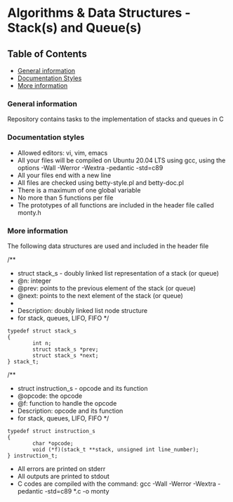 # Algorithms & Data Structures - Stack(s) and Queue(s)

## Table of Contents
* [General information](#general-info)
* [Documentation Styles](#documentation)
* [More information](#moreinfo)

### General information
Repository contains tasks to the implementation of stacks and queues in C

### Documentation styles
* Allowed editors: vi, vim, emacs
* All your files will be compiled on Ubuntu 20.04 LTS using gcc, using the options -Wall -Werror -Wextra -pedantic -std=c89
* All your files end with a new line
* All files are checked using betty-style.pl and betty-doc.pl
* There is a maximum of one global variable
* No more than 5 functions per file
* The prototypes of all functions are included in the header file called monty.h

### More information
The following data structures are used and included in the header file

/**
 * struct stack_s - doubly linked list representation of a stack (or queue)
 * @n: integer
 * @prev: points to the previous element of the stack (or queue)
 * @next: points to the next element of the stack (or queue)
 *
 * Description: doubly linked list node structure
 * for stack, queues, LIFO, FIFO
 */
```
typedef struct stack_s
{
        int n;
        struct stack_s *prev;
        struct stack_s *next;
} stack_t;
```

/**
 * struct instruction_s - opcode and its function
 * @opcode: the opcode
 * @f: function to handle the opcode
 * Description: opcode and its function
 * for stack, queues, LIFO, FIFO
 */
```
typedef struct instruction_s
{
        char *opcode;
        void (*f)(stack_t **stack, unsigned int line_number);
} instruction_t;
```


* All errors are printed on stderr
* All outputs are printed to stdout
* C codes are compiled with the command: gcc -Wall -Werror -Wextra -pedantic -std=c89 *.c -o monty
